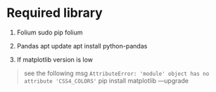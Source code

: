 # Required library

1) Folium
sudo pip folium

2) Pandas
apt update
apt install python-pandas

3) If matplotlib version is low
> see the following msg
`AttributeError: 'module' object has no attribute 'CSS4_COLORS'`
pip install matplotlib —upgrade
